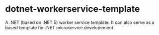# dotnet-workerservice-template
A .NET (based on .NET 5) worker service template. It can also serve as a based template for .NET microservice developement
